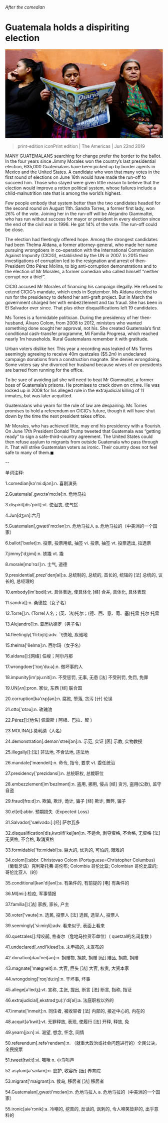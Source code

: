 ###### After the comedian

# Guatemala holds a dispiriting election 

![image](images/20190622_amp501.jpg) 

> print-edition iconPrint edition | The Americas | Jun 22nd 2019 

MANY GUATEMALANS searching for change prefer the border to the ballot. In the four years since Jimmy Morales won the country’s last presidential election, 635,000 Guatemalans have been picked up by border agents in Mexico and the United States. A candidate who won that many votes in the first round of elections on June 16th would have made the run-off to succeed him. Those who stayed were given little reason to believe that the election would improve a rotten political system, whose failures include a child-malnutrition rate that is among the world’s highest. 

Few people embody that system better than the two candidates headed for the second round on August 11th. Sandra Torres, a former first lady, won 26% of the vote. Joining her in the run-off will be Alejandro Giammattei, who has run without success for mayor or president in every election since the end of the civil war in 1996. He got 14% of the vote. The run-off could be close. 

The election had fleetingly offered hope. Among the strongest candidates had been Thelma Aldana, a former attorney-general, who made her name pursuing wrongdoers in co-operation with the International Commission Against Impunity (CICIG), established by the UN in 2007. In 2015 their investigations of corruption led to the resignation and arrest of then-President Otto Pérez Molina, to big anti-corruption demonstrations and to the election of Mr Morales, a former comedian who called himself “neither corrupt nor a thief”. 

CICIG accused Mr Morales of financing his campaign illegally. He refused to extend CICIG’s mandate, which ends in September. Ms Aldana decided to run for the presidency to defend her anti-graft project. But in March the government charged her with embezzlement and tax fraud. She has been in El Salvador ever since. That plus other disqualifications left 19 candidates. 

Ms Torres is a formidable politician. During the presidency of her then-husband, Álvaro Colom, from 2008 to 2012, ministers who wanted something done sought her approval, not his. She created Guatemala’s first conditional cash-transfer programme, Mi Familia Progresa, which reached nearly 1m households. Rural Guatemalans remember it with gratitude. 

Urban voters dislike her. This year a recording was leaked of Ms Torres seemingly agreeing to receive 40m quetzales ($5.2m) in undeclared campaign donations from a construction magnate. She denies wrongdoing. Some voters say she divorced her husband because wives of ex-presidents are barred from running for the office. 

To be sure of avoiding jail she will need to beat Mr Giammattei, a former boss of Guatemala’s prisons. He promises to crack down on crime. He was locked up in 2008 for his alleged role in the extrajudicial killing of 11 inmates, but was later acquitted. 

Guatemalans who yearn for the rule of law are despairing. Ms Torres promises to hold a referendum on CICIG’s future, though it will have shut down by the time the next president takes office. 

Mr Morales, who has achieved little, may end his presidency with a flourish. On June 17th President Donald Trump tweeted that Guatemala was “getting ready” to sign a safe-third-country agreement. The United States could then refuse asylum to migrants from outside Guatemala who pass through it. That will strike Guatemalan voters as ironic. Their country does not feel safe to many of them.◼ 

-- 

 单词注释:

1.comedian[kә'mi:djәn]:n. 喜剧演员 

2.Guatemala[.gwɑ:tә'mɑ:lә]:n. 危地马拉 

3.dispirit[dis'pirit]:vt. 使沮丧, 使气馁 

4.Jun[dʒʌn]:六月 

5.Guatemalan[,ɡwæti'mɑ:lən]:n. 危地马拉人 a. 危地马拉的（中美洲的一个国家） 

6.ballot['bælәt]:n. 投票, 投票用纸, 抽签 vi. 投票, 抽签 vt. 投票选出, 拉选票 

7.jimmy['dʒimi]:n. 铁撬 vt. 撬 

8.morale[mɒ'rɑ:l]:n. 士气, 道德 

9.presidential[.prezi'denʃәl]:a. 总统制的, 总统的, 首长的, 统辖的 [法] 总统的, 议长的, 总经理的 

10.embody[im'bɒdi]:vt. 具体表达, 使具体化 [经] 合并, 具体化, 具体表现 

11.sandra[]:n. 桑德拉（女子名） 

12.Torre[]:n. (Torre)人名；(英、法)托尔；(德、西、意、葡、塞)托雷 托尔 托雷 

13.Alejandro[]:n. 亚历杭德罗（男子名） 

14.fleetingly['fli:tɪŋlɪ]:adv. 飞快地, 疾驰地 

15.thelma['θelmә]:n. 西尔玛（女子名） 

16.aldana[]:[网络] 任峻；阿尔丹那 

17.wrongdoer['rɒŋ'du:ә]:n. 做坏事的人 

18.impunity[im'pju:niti]:n. 不受惩罚, 无事, 无患 [法] 不受刑罚, 免罚, 免罪 

19.UN[ʌn]:pron. 家伙, 东西 [经] 联合国 

20.corruption[kә'rʌpʃәn]:n. 腐败, 堕落, 贪污 [计] 论误 

21.otto['ɒtәu]:n. 玫瑰油 

22.Pérez[]:[地名] 佩雷斯 ( 阿根、巴拉、智 ) 

23.MOLINA[]:莫利纳（人名） 

24.demonstration[.demәn'streiʃәn]:n. 示范, 实证 [医] 示教, 实物教授 

25.illegally[]:[法] 非法地, 不合法地, 违法地 

26.mandate['mændeit]:n. 命令, 指令, 要求 vt. 委任统治 

27.presidency['prezidәnsi]:n. 总统职权, 总裁职位 

28.embezzlement[im'bezlmәnt]:n. 盗用, 挪用, 侵占 [经] 贪污, 盗用(公款), 监守自盗 

29.fraud[frɒ:d]:n. 欺骗, 欺诈, 诡计, 骗子 [经] 欺诈, 舞弊, 骗子 

30.el[el]:abbr. 预期损失（Expected Loss） 

31.Salvador['sælvәdɔ:]:[经] 萨尔瓦多 

32.disqualification[dis,kwɔlifi'keiʃәn]:n. 不适合, 剥夺资格, 不合格, 无资格 [法] 无资格, 不合格, 取消资格 

33.formidable['fɒ:midәbl]:a. 巨大的, 优秀的, 可怕的, 艰难的 

34.colom[]:abbr. Christovao Colom (Portuguese=Christopher Columbus) （葡萄牙语）克利斯托弗·哥伦布; Colombia 哥伦比亚; Colombian 哥伦比亚的; 哥伦比亚人（的） 

35.conditional[kәn'diʃәnl]:a. 有条件的, 有前提的 [电] 有条件的 

36.MI[mi:]:检疫, 军事情报 

37.familia[]:[法] 家族, 家长, 户主 

38.voter['vәutә]:n. 选民, 投票人 [法] 选民, 选举人, 投票人 

39.seemingly['si:miŋli]:adv. 看来似乎, 表面上看来 

40.quetzales[]:绿咬鹃, 格查尔（危地马拉货币单位）( quetzal的名词复数 ) 

41.undeclared[.ʌndi'klєәd]:a. 未申报的, 未宣布的 

42.donation[dәu'neiʃәn]:n. 捐赠物, 捐款, 捐赠 [经] 赠品, 捐款, 捐赠 

43.magnate['mægneit]:n. 大官, 巨头 [法] 大官, 权贵, 大资本家 

44.wrongdoing['rɒŋ'du:iŋ]:n. 干坏事, 坏事 

45.allege[ә'ledʒ]:vt. 宣称, 主张, 提出, 断言 [法] 断言, 指称, 指证 

46.extrajudicial[,ekstrәdʒu(:)'diʃәl]:a. 法庭职权以外的 

47.inmate['inmeit]:n. 同住者, 被收容者 [法] 内部的, 接近中心的, 内在的 

48.acquit[ә'kwit]:vt. 无罪释放, 表现, 使履行 [法] 开释, 释放, 免 

49.yearn[jә:n]:vi. 渴望, 想念, 怀念, 同情 

50.referendum[.refә'rendәm]:n. （就重大政治或社会问题进行的）全民公决，全民投票 

51.tweet[twi:t]:vi. 啁啾 n. 小鸟叫声 

52.asylum[ә'sailәm]:n. 庇护, 收容所 [医] 养育院 

53.migrant['maigrәnt]:n. 候鸟, 移居者 [法] 移居者 

54.Guatemalan[,ɡwæti'mɑ:lən]:n. 危地马拉人 a. 危地马拉的（中美洲的一个国家） 

55.ironic[aiә'rɔnik]:a. 冷嘲的, 挖苦的, 反话的, 讽刺的, 令人啼笑皆非的, 出乎意料的 

